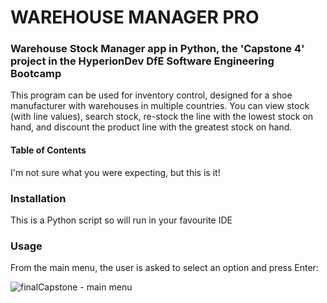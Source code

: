 # WAREHOUSE MANAGER PRO
### Warehouse Stock Manager app in Python, the 'Capstone 4' project in the HyperionDev DfE Software Engineering Bootcamp

This program can be used for inventory control, designed for a shoe manufacturer with warehouses in multiple countries. 
You can view stock (with line values), search stock, re-stock the line with the lowest stock on hand, and discount
the product line with the greatest stock on hand. 

#### Table of Contents
I'm not sure what you were expecting, but this is it!

### Installation
This is a Python script so will run in your favourite IDE

### Usage
From the main menu, the user is asked to select an option and press Enter:

![finalCapstone - main menu](https://user-images.githubusercontent.com/33696436/219976919-5b5aac54-ea28-482c-a9db-b9ea7d25d9e8.PNG)

